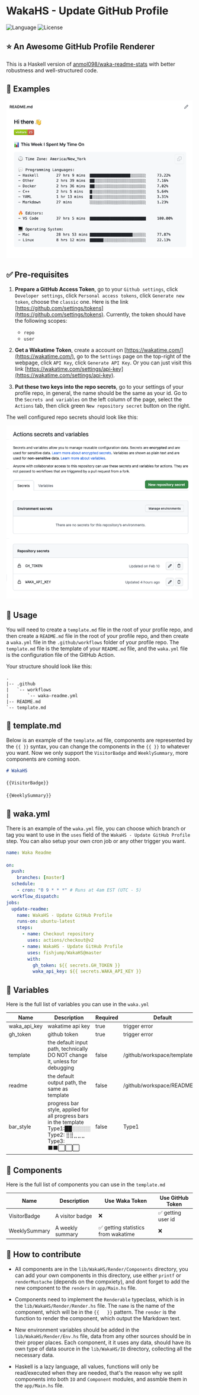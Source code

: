 # WakaHS - Update GitHub Profile

![Language](https://img.shields.io/badge/language-Haskell-blue)
![License](https://img.shields.io/badge/license-GPL--3.0-green)


## ⭐️ An Awesome GitHub Profile Renderer

This is a Haskell version of [anmol098/waka-readme-stats](https://github.com/anmol098/waka-readme-stats) with better robustness and well-structured code.


## 🌰 Examples 

![example](content/example.png)


## ✅ Pre-requisites

1. **Prepare a GitHub Access Token**, go to your `Github settings`, click `Developer settings`, click `Personal access tokens`, click `Generate new token`, choose the `classic` one. Here is the link [https://github.com/settings/tokens](https://github.com/settings/tokens). Currently, the token should have the following scopes:
    - `repo`
    - `user`

2. **Get a Wakatime Token**, create a account on [https://wakatime.com/](https://wakatime.com/), go to the `Settings` page on the top-right of the webpage, click `API Key`, click `Generate API Key`. Or you can just visit this link [https://wakatime.com/settings/api-key](https://wakatime.com/settings/api-key).


3. **Put these two keys into the repo secrets**, go to your settings of your profile repo, in general, the name should be the same as your id. Go to the `Secrets and variables` on the left column of the page, select the `Actions` tab, then click green `New repository secret` button on the right.

The well configured repo secrets should look like this:

![repo-secrets](content/repo-secrets.png)


## 📝 Usage

You will need to create a `template.md` file in the root of your profile repo, and then create a `README.md` file in the root of your profile repo, and then create a `waka.yml` file in the `.github/workflows` folder of your profile repo. The `template.md` file is the template of your `README.md` file, and the `waka.yml` file is the configuration file of the GitHub Action.

Your structure should look like this:

```
.
|-- .github
|   `-- workflows
|       `-- waka-readme.yml
|-- README.md
`-- template.md
```


## 📄 template.md

Below is an example of the `template.md` file, components are represented by the `{{ }}` syntax, you can change the components in the `{{ }}` to whatever you want. Now we only support the `VisitorBadge` and `WeeklySummary`, more components are coming soon.

``` markdown
# WakaHS

{{VisitorBadge}}

{{WeeklySummary}}
```


## 📄 waka.yml

There is an example of the `waka.yml` file, you can choose which branch or tag you want to use in the `uses` field of the `WakaHS - Update GitHub Profile` step. You can also setup your own cron job or any other trigger you want.

``` yaml
name: Waka Readme

on:
  push:
    branches: [master]
  schedule:
    - cron: "0 9 * * *" # Runs at 4am EST (UTC - 5)
  workflow_dispatch:
jobs:
  update-readme:
    name: WakaHS - Update GitHub Profile
    runs-on: ubuntu-latest
    steps:
      - name: Checkout repository
        uses: actions/checkout@v2
      - name: WakaHS - Update GitHub Profile
        uses: fishjump/WakaHS@master
        with:
          gh_token: ${{ secrets.GH_TOKEN }}
          waka_api_key: ${{ secrets.WAKA_API_KEY }}
```


## 🔧 Variables

Here is the full list of variables you can use in the `waka.yml`

| Name | Description | Required | Default |
|------|-------------|----------|---------|
| waka_api_key | wakatime api key | true | trigger error |
| gh_token | github token | true | trigger error |
| template | the default input path, technically DO NOT change it, unless for debugging | false | /github/workspace/template.md |
| readme | the default output path, the same as template | false | /github/workspace/README.md |
| bar_style | progress bar style, applied for all progress bars in the template  <br> Type1:██░░░░░  <br> Type2: ⣿⣿⣀⣀⣀  <br> Type3: ⬛⬛⬜⬜⬜ | false | Type1 |


## 🧩 Components

Here is the full list of components you can use in the `template.md`

| Name | Description | Use Waka Token | Use GitHub Token |
| ---- | ----------- | -------------- | ---------------- |
| VisitorBadge | A visitor badge | ❌ | ✅ getting user id |
| WeeklySummary | A weekly summary | ✅ getting statistics from wakatime | ❌ |


## 🤝 How to contribute

- All components are in the `lib/WakaHS/Render/Components` directory, you can add your own components in this directory, use either `printf` or `renderMustache` (depends on the compxiety), and dont forget to add the new component to the `renders` in `app/Main.hs` file.

- Components need to implement the `Renderable` typeclass, which is in the `lib/WakaHS/Render/Render.hs` file. The `name` is the name of the component, which will be in the `{{   }}` pattern. The `render` is the function to render the component, which output the Markdown text.

- New environment variables should be added in the `lib/WakaHS/Render/Env.hs` file, data from any other sources should be in their proper places. Each component, it it uses any data, should have its own type of data source in the `lib/WakaHS/IO` directory, collecting all the necessary data.

- Haskell is a lazy language, all values, functions will only be read/executed when they are needed, that's the reason why we split components into both `IO` and `Component` modules, and assmble them in the `app/Main.hs` file.
